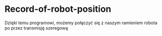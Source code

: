 # Record-of-robot-position
Dzięki temu programowi, możemy połączyć się z naszym ramieniem robota po przez transmisję szeregową 
